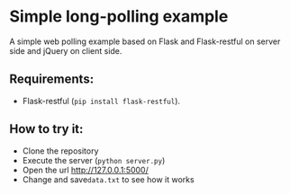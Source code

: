 Simple long-polling example
=============================

A simple web polling example based on Flask and Flask-restful on server side and jQuery on client side.


Requirements:
--------------

- Flask-restful (``pip install flask-restful``).


How to try it:
----------------

- Clone the repository
- Execute the server (``python server.py``)
- Open the url <http://127.0.0.1:5000/>
- Change and save``data.txt`` to see how it works
